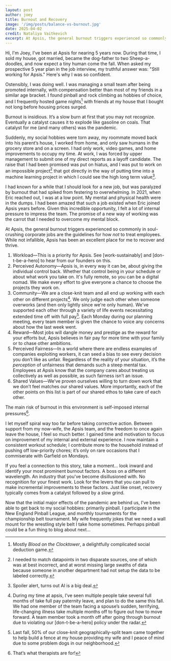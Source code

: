 ```yaml
---
layout: post
author: joey
title: Burnout and Recovery
image: '/img/posts/balance-vs-burnout.jpg'
date: 2025-04-02
credit: Nataliya Vaitkevich
excerpt: At Apsis, the general burnout triggers experienced so commonly in soul-crushing corporate jobs are the guidelines for how *not* to treat employees.
---
```

Hi, I'm Joey, I've been at Apsis for nearing 5 years now. During that time, I sold my house, got married, became the dog-father to two Sheep-a-doodles, and now expect a tiny human come the fall. When asked my prospective 5 year plan in the job interview, my truthful answer was: "Still working for Apsis." Here's why I was so confident.

Ostensibly, I was doing well. I was managing a small team after being promoted internally, with compensation better than most of my friends in a similar age bracket. I found pinball and rock climbing as hobbies of choice, and I frequently hosted game nights[^1] with friends at my house that I bought not long before housing prices surged.

Burnout is insidious. It’s a slow burn at first that you may not recognize. Eventually a catalyst causes it to explode like gasoline on coals. That catalyst for me (and many others) was the pandemic.

Suddenly, my social hobbies were torn away, my roommate moved back into his parent’s house, I worked from home, and only saw humans in the grocery store and on a screen. I had only work, video games, and home improvements to occupy my time. At work, I was forced by upper management to submit one of my direct reports as a layoff candidate. The raise that I had been promised was put on hiatus, and I was put to work on an impossible project[^2] that got directly in the way of putting time into a machine learning project in which I could see the high long term value[^3].

I had known for a while that I should look for a new job, but was paralyzed by burnout that had spiked from festering to overwhelming. In 2021, when Eric reached out, I was at a low point. My mental and physical health were in the dumps. I had been amazed that such a job existed when Eric joined Apsis years before. Given this incredible opportunity, I felt a lot of internal pressure to impress the team. The promise of a new way of working was the carrot that I needed to overcome my mental block.

At Apsis, the general burnout triggers experienced so commonly in soul-crushing corporate jobs are the guidelines for how *not* to treat employees. While not infallible, Apsis has been an excellent place for me to recover and thrive. 

1. Workload—This is a priority for Apsis. See [work-sustainably] and [don-t-be-a-hero] to hear from our founders on this.
1. Perceived Autonomy—Apsis is, in every way it can be, about giving the individual control back. Whether that control being in your schedule or about what work you take on. It's fully remote, so you can be a digital nomad. We make every effort to give everyone a chance to choose the projects they work on. 
1. Community—We are a close-knit team and all end up working with each other on different projects[^4]. We only judge each other when someone overworks (and then only lightly since we're only human). We've supported each other through a variety of life events necessitating extended time off with full pay[^5]. Each Monday during our planning meeting, every team member is given the chance to voice any concerns about how the last week went.
1. Reward—Most jobs will dangle money and prestige as the reward for your efforts but, Apsis believes in fair pay for more time with your family or to chase other ambitions.
1. Perceived Fairness—In a world where there are endless examples of companies exploiting workers, it can seed a bias to see every decision you don’t like as unfair. Regardless of the reality of your situation, it’s the *perception* of unfairness that demands such a steep mental tax. Employees at Apsis know that the company cares about treating us collectively as well as possible, as such fairness isn’t an issue.
1. Shared Values—We’ve proven ourselves willing to turn down work that we don’t feel matches our shared values. More importantly, each of the other points on this list is part of our shared ethos to take care of each other.

The main risk of burnout in this environment is self-imposed internal pressures[^6].

I let myself spiral way too far before taking corrective action. Between support from my now-wife, the Apsis team, and the freedom to once again leave the house, I feel so much better. I gained time and motivation to focus on improvement of my internal and external experience. I now maintain a consistent workout schedule; I contribute more to the household instead of pushing off low-priority chores; it’s only on rare occasions that I commiserate with Garfield on Mondays.

If you feel a connection to this story, take a moment... look inward and identify your most prominent burnout factors. A boss on a different wavelength. An industry that you've become disillusioned with. No recognition for your finest work. Look for the levers that you can pull to make incremental improvements to these factors. Just like onset, recovery typically comes from a catalyst followed by a slow grind.

Now that the initial major effects of the pandemic are behind us, I’ve been able to get back to my social hobbies: primarily pinball. I participate in the New England Pinball League, and monthly tournaments for the championship belt tournament. My wife frequently jokes that we need a wall mount for the wrestling style belt I take home sometimes. Perhaps pinball could be a fun thing to blog about next...

[^1]: Mostly *Blood on the Clocktower*, a delightfully complicated social deduction game.
[^2]: I needed to match datapoints in two disparate sources, one of which was at best incorrect, and at worst missing large swaths of data because someone in another department had not setup the data to be labeled correctly.
[^3]: Spoiler alert, turns out AI is a big deal.
[^4]: During my time at apsis, I’ve seen multiple people take several full months of take full pay paternity leave, and plan to do the same this fall. We had one member of the team facing a spouse’s sudden, terrifying, life-changing illness take multiple months off to figure out how to move forward. A team member took a month off after going through burnout due to violating our [don-t-be-a-hero] policy under the radar.
[^5]: Last fall, 50% of our close-knit geographically-split team came together to help build a fence at my house providing my wife and I peace of mind due to some problem dogs in our neighborhood.
[^6]: That’s what therapists are for!